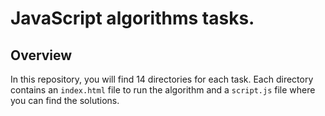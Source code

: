 # JavaScript algorithms tasks.

## Overview
In this repository, you will find 14 directories for each task. Each directory contains an `index.html` file to run the algorithm and a `script.js` file where you can find the solutions.
